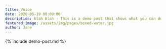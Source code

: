 ```yaml
---
title: Voice
date: 2020-05-19 00:00:00
description: blah blah - This is a demo post that shows what you can do inside portfolio and blog posts. We’ve included everything you need to create engaging posts and case studies to show off your work in a beautiful way.
featured_image: /assets/img/pages/boxed-water.jpg
author: Jane
---
```


{% include demo-post.md %}